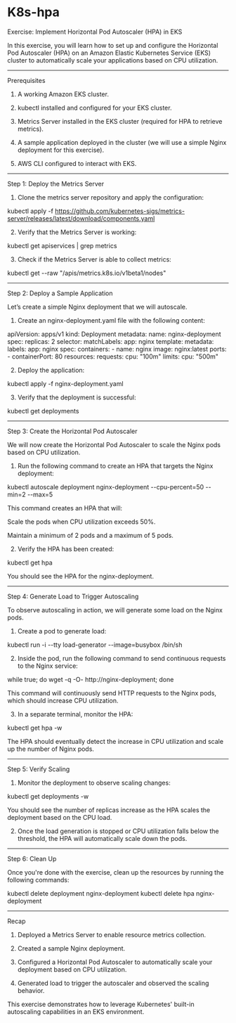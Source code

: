 # K8s-hpa

Exercise: Implement Horizontal Pod Autoscaler (HPA) in EKS

In this exercise, you will learn how to set up and configure the Horizontal Pod Autoscaler (HPA) on an Amazon Elastic Kubernetes Service (EKS) cluster to automatically scale your applications based on CPU utilization.


---

Prerequisites

1. A working Amazon EKS cluster.


2. kubectl installed and configured for your EKS cluster.


3. Metrics Server installed in the EKS cluster (required for HPA to retrieve metrics).


4. A sample application deployed in the cluster (we will use a simple Nginx deployment for this exercise).


5. AWS CLI configured to interact with EKS.




---

Step 1: Deploy the Metrics Server

1. Clone the metrics server repository and apply the configuration:

kubectl apply -f https://github.com/kubernetes-sigs/metrics-server/releases/latest/download/components.yaml


2. Verify that the Metrics Server is working:

kubectl get apiservices | grep metrics


3. Check if the Metrics Server is able to collect metrics:

kubectl get --raw "/apis/metrics.k8s.io/v1beta1/nodes"




---

Step 2: Deploy a Sample Application

Let’s create a simple Nginx deployment that we will autoscale.

1. Create an nginx-deployment.yaml file with the following content:

apiVersion: apps/v1
kind: Deployment
metadata:
  name: nginx-deployment
spec:
  replicas: 2
  selector:
    matchLabels:
      app: nginx
  template:
    metadata:
      labels:
        app: nginx
    spec:
      containers:
      - name: nginx
        image: nginx:latest
        ports:
        - containerPort: 80
        resources:
          requests:
            cpu: "100m"
          limits:
            cpu: "500m"


2. Deploy the application:

kubectl apply -f nginx-deployment.yaml


3. Verify that the deployment is successful:

kubectl get deployments




---

Step 3: Create the Horizontal Pod Autoscaler

We will now create the Horizontal Pod Autoscaler to scale the Nginx pods based on CPU utilization.

1. Run the following command to create an HPA that targets the Nginx deployment:

kubectl autoscale deployment nginx-deployment --cpu-percent=50 --min=2 --max=5

This command creates an HPA that will:

Scale the pods when CPU utilization exceeds 50%.

Maintain a minimum of 2 pods and a maximum of 5 pods.



2. Verify the HPA has been created:

kubectl get hpa

You should see the HPA for the nginx-deployment.




---

Step 4: Generate Load to Trigger Autoscaling

To observe autoscaling in action, we will generate some load on the Nginx pods.

1. Create a pod to generate load:

kubectl run -i --tty load-generator --image=busybox /bin/sh


2. Inside the pod, run the following command to send continuous requests to the Nginx service:

while true; do wget -q -O- http://nginx-deployment; done

This command will continuously send HTTP requests to the Nginx pods, which should increase CPU utilization.


3. In a separate terminal, monitor the HPA:

kubectl get hpa -w

The HPA should eventually detect the increase in CPU utilization and scale up the number of Nginx pods.




---

Step 5: Verify Scaling

1. Monitor the deployment to observe scaling changes:

kubectl get deployments -w

You should see the number of replicas increase as the HPA scales the deployment based on the CPU load.


2. Once the load generation is stopped or CPU utilization falls below the threshold, the HPA will automatically scale down the pods.




---

Step 6: Clean Up

Once you're done with the exercise, clean up the resources by running the following commands:

kubectl delete deployment nginx-deployment
kubectl delete hpa nginx-deployment


---

Recap

1. Deployed a Metrics Server to enable resource metrics collection.


2. Created a sample Nginx deployment.


3. Configured a Horizontal Pod Autoscaler to automatically scale your deployment based on CPU utilization.


4. Generated load to trigger the autoscaler and observed the scaling behavior.



This exercise demonstrates how to leverage Kubernetes' built-in autoscaling capabilities in an EKS environment.


